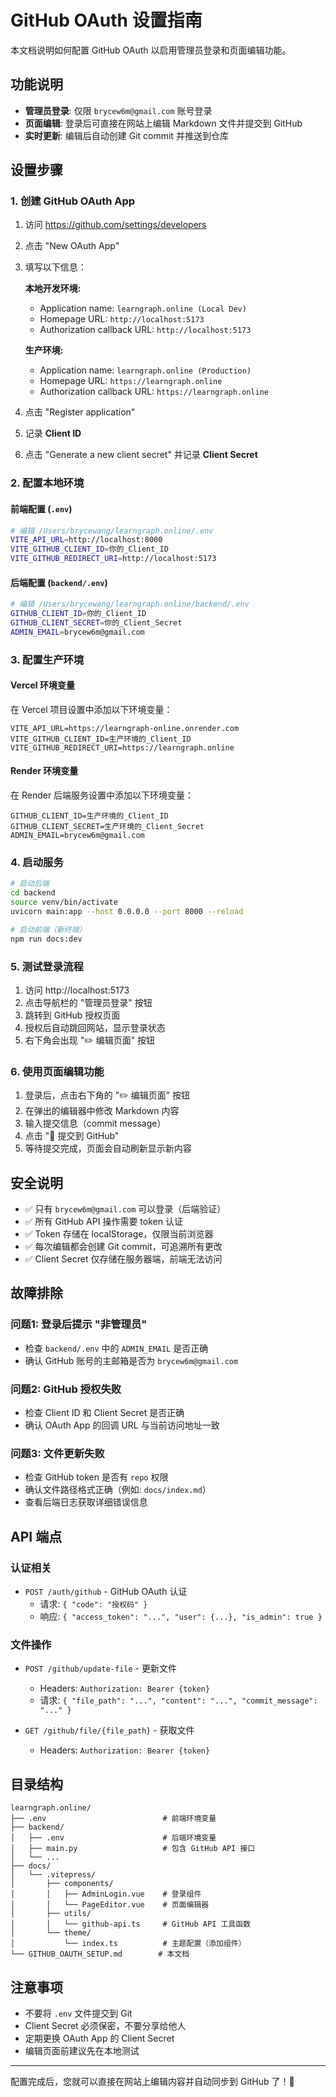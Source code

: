 # GitHub OAuth 设置指南

本文档说明如何配置 GitHub OAuth 以启用管理员登录和页面编辑功能。

## 功能说明

- **管理员登录**: 仅限 `brycew6m@gmail.com` 账号登录
- **页面编辑**: 登录后可直接在网站上编辑 Markdown 文件并提交到 GitHub
- **实时更新**: 编辑后自动创建 Git commit 并推送到仓库

## 设置步骤

### 1. 创建 GitHub OAuth App

1. 访问 https://github.com/settings/developers
2. 点击 "New OAuth App"
3. 填写以下信息：

   **本地开发环境:**
   - Application name: `learngraph.online (Local Dev)`
   - Homepage URL: `http://localhost:5173`
   - Authorization callback URL: `http://localhost:5173`

   **生产环境:**
   - Application name: `learngraph.online (Production)`
   - Homepage URL: `https://learngraph.online`
   - Authorization callback URL: `https://learngraph.online`

4. 点击 "Register application"
5. 记录 **Client ID**
6. 点击 "Generate a new client secret" 并记录 **Client Secret**

### 2. 配置本地环境

#### 前端配置 (`.env`)

```bash
# 编辑 /Users/brycewang/learngraph.online/.env
VITE_API_URL=http://localhost:8000
VITE_GITHUB_CLIENT_ID=你的_Client_ID
VITE_GITHUB_REDIRECT_URI=http://localhost:5173
```

#### 后端配置 (`backend/.env`)

```bash
# 编辑 /Users/brycewang/learngraph.online/backend/.env
GITHUB_CLIENT_ID=你的_Client_ID
GITHUB_CLIENT_SECRET=你的_Client_Secret
ADMIN_EMAIL=brycew6m@gmail.com
```

### 3. 配置生产环境

#### Vercel 环境变量

在 Vercel 项目设置中添加以下环境变量：

```
VITE_API_URL=https://learngraph-online.onrender.com
VITE_GITHUB_CLIENT_ID=生产环境的_Client_ID
VITE_GITHUB_REDIRECT_URI=https://learngraph.online
```

#### Render 环境变量

在 Render 后端服务设置中添加以下环境变量：

```
GITHUB_CLIENT_ID=生产环境的_Client_ID
GITHUB_CLIENT_SECRET=生产环境的_Client_Secret
ADMIN_EMAIL=brycew6m@gmail.com
```

### 4. 启动服务

```bash
# 启动后端
cd backend
source venv/bin/activate
uvicorn main:app --host 0.0.0.0 --port 8000 --reload

# 启动前端（新终端）
npm run docs:dev
```

### 5. 测试登录流程

1. 访问 http://localhost:5173
2. 点击导航栏的 "管理员登录" 按钮
3. 跳转到 GitHub 授权页面
4. 授权后自动跳回网站，显示登录状态
5. 右下角会出现 "✏️ 编辑页面" 按钮

### 6. 使用页面编辑功能

1. 登录后，点击右下角的 "✏️ 编辑页面" 按钮
2. 在弹出的编辑器中修改 Markdown 内容
3. 输入提交信息（commit message）
4. 点击 "💾 提交到 GitHub"
5. 等待提交完成，页面会自动刷新显示新内容

## 安全说明

- ✅ 只有 `brycew6m@gmail.com` 可以登录（后端验证）
- ✅ 所有 GitHub API 操作需要 token 认证
- ✅ Token 存储在 localStorage，仅限当前浏览器
- ✅ 每次编辑都会创建 Git commit，可追溯所有更改
- ✅ Client Secret 仅存储在服务器端，前端无法访问

## 故障排除

### 问题1: 登录后提示 "非管理员"

- 检查 `backend/.env` 中的 `ADMIN_EMAIL` 是否正确
- 确认 GitHub 账号的主邮箱是否为 `brycew6m@gmail.com`

### 问题2: GitHub 授权失败

- 检查 Client ID 和 Client Secret 是否正确
- 确认 OAuth App 的回调 URL 与当前访问地址一致

### 问题3: 文件更新失败

- 检查 GitHub token 是否有 `repo` 权限
- 确认文件路径格式正确（例如: `docs/index.md`）
- 查看后端日志获取详细错误信息

## API 端点

### 认证相关

- `POST /auth/github` - GitHub OAuth 认证
  - 请求: `{ "code": "授权码" }`
  - 响应: `{ "access_token": "...", "user": {...}, "is_admin": true }`

### 文件操作

- `POST /github/update-file` - 更新文件
  - Headers: `Authorization: Bearer {token}`
  - 请求: `{ "file_path": "...", "content": "...", "commit_message": "..." }`

- `GET /github/file/{file_path}` - 获取文件
  - Headers: `Authorization: Bearer {token}`

## 目录结构

```
learngraph.online/
├── .env                          # 前端环境变量
├── backend/
│   ├── .env                      # 后端环境变量
│   ├── main.py                   # 包含 GitHub API 接口
│   └── ...
├── docs/
│   └── .vitepress/
│       ├── components/
│       │   ├── AdminLogin.vue    # 登录组件
│       │   └── PageEditor.vue    # 页面编辑器
│       ├── utils/
│       │   └── github-api.ts     # GitHub API 工具函数
│       └── theme/
│           └── index.ts          # 主题配置（添加组件）
└── GITHUB_OAUTH_SETUP.md        # 本文档
```

## 注意事项

- 不要将 `.env` 文件提交到 Git
- Client Secret 必须保密，不要分享给他人
- 定期更换 OAuth App 的 Client Secret
- 编辑页面前建议先在本地测试

---

配置完成后，您就可以直接在网站上编辑内容并自动同步到 GitHub 了！🎉
